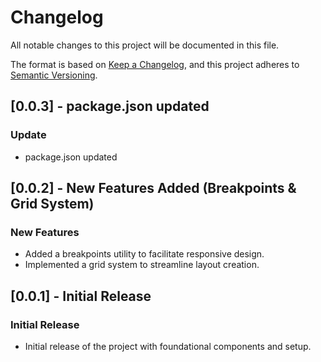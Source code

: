 # Changelog

All notable changes to this project will be documented in this file.

The format is based on [Keep a Changelog](https://keepachangelog.com/en/1.0.0/),
and this project adheres to [Semantic Versioning](https://semver.org/spec/v2.0.0.html).

## [0.0.3] - package.json updated
### Update
- package.json updated

## [0.0.2] - New Features Added (Breakpoints & Grid System)
### New Features
- Added a breakpoints utility to facilitate responsive design.
- Implemented a grid system to streamline layout creation.

## [0.0.1] - Initial Release
### Initial Release
- Initial release of the project with foundational components and setup.
